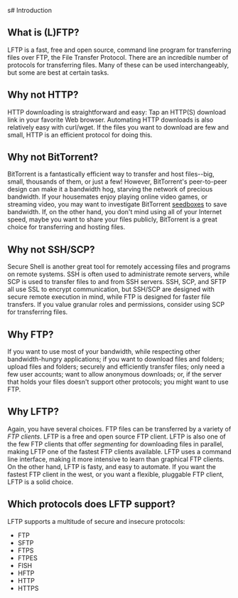 s# Introduction

## What is (L)FTP?

LFTP is a fast, free and open source, command line program for transferring files over FTP, the File Transfer Protocol. There are an incredible number of protocols for transferring files. Many of these can be used interchangeably, but some are best at certain tasks.

## Why not HTTP?

HTTP downloading is straightforward and easy: Tap an HTTP(S) download link in your favorite Web browser. Automating HTTP downloads is also relatively easy with curl/wget. If the files you want to download are few and small, HTTP is an efficient protocol for doing this.

## Why not BitTorrent?

BitTorrent is a fantastically efficient way to transfer and host files--big, small, thousands of them, or just a few! However, BitTorrent's peer-to-peer design can make it a bandwidth hog, starving the network of precious bandwidth. If your housemates enjoy playing online video games, or streaming video, you may want to investigate BitTorrent [seedboxes](https://en.wikipedia.org/wiki/Seedbox) to save bandwidth. If, on the other hand, you don't mind using all of your Internet speed, maybe you want to share your files publicly, BitTorrent is a great choice for transferring and hosting files.

## Why not SSH/SCP?

Secure Shell is another great tool for remotely accessing files and programs on remote systems. SSH is often used to administrate remote servers, while SCP is used to transfer files to and from SSH servers. SSH, SCP, and SFTP all use SSL to encrypt communication, but SSH/SCP are designed with secure remote execution in mind, while FTP is designed for faster file transfers. If you value granular roles and permissions, consider using SCP for transferring files.

## Why FTP?

If you want to use most of your bandwidth, while respecting other bandwidth-hungry applications; if you want to download files and folders; upload files and folders; securely and efficiently transfer files; only need a few user accounts; want to allow anonymous downloads; or, if the server that holds your files doesn't support other protocols; you might want to use FTP.

## Why LFTP?

Again, you have several choices. FTP files can be transferred by a variety of *FTP clients*. LFTP is a free and open source FTP client. LFTP is also one of the few FTP clients that offer *segmenting* for downloading files in parallel, making LFTP one of the fastest FTP clients available. LFTP uses a command line interface, making it more intensive to learn than graphical FTP clients. On the other hand, LFTP is fasty, and easy to automate. If you want the fastest FTP client in the west, or you want a flexible, pluggable FTP client, LFTP is a solid choice.

## Which protocols does LFTP support?

LFTP supports a multitude of secure and insecure protocols:

* FTP
* SFTP
* FTPS
* FTPES
* FISH
* HFTP
* HTTP
* HTTPS